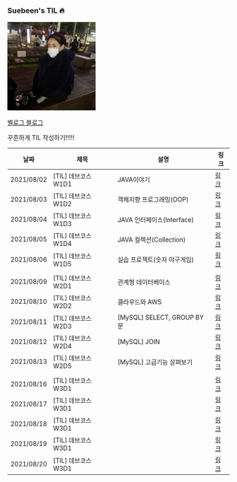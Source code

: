 ### Suebeen's TIL 🔥

<img width="200px;" src="./src/images/E190C5A0-4CA2-4EA3-973B-FC51287720D8.jpg"/>

[벨로그 블로그](https://velog.io/@clapkong)

꾸준하게 TIL 작성하기!!!!!

|날짜|제목|설명|링크|
|---|---|---|---|
|2021/08/02|[TIL] 데브코스 W1D1|JAVA이야기|[링크](https://velog.io/@clapkong/Java%EC%9D%B4%EC%95%BC%EA%B8%B0)|
|2021/08/03|[TIL] 데브코스 W1D2|객체지향 프로그래밍(OOP)|[링크](https://velog.io/@clapkong/%EA%B0%9D%EC%B2%B4%EC%A7%80%ED%96%A5-%ED%94%84%EB%A1%9C%EA%B7%B8%EB%9E%98%EB%B0%8DObject-Oriented-Programming)|
|2021/08/04|[TIL] 데브코스 W1D3|JAVA 인터페이스(Interface)|[링크](https://velog.io/@clapkong/JAVA-%EC%9D%B8%ED%84%B0%ED%8E%98%EC%9D%B4%EC%8A%A4Interface)|
|2021/08/05|[TIL] 데브코스 W1D4|JAVA 컬렉션(Collection)|[링크](https://velog.io/@clapkong/JAVA-%EC%BB%AC%EB%A0%89%EC%85%98Collection)|
|2021/08/06|[TIL] 데브코스 W1D5|실습 프로젝트(숫자 야구게임)|[링크](https://velog.io/@clapkong/%EC%8B%A4%EC%8A%B5-%ED%94%84%EB%A1%9C%EC%A0%9D%ED%8A%B8)|
||||
|2021/08/09|[TIL] 데브코스 W2D1|관계형 데이터베이스|[링크](https://velog.io/@clapkong/%EA%B4%80%EA%B3%84%ED%98%95-%EB%8D%B0%EC%9D%B4%ED%84%B0%EB%B2%A0%EC%9D%B4%EC%8A%A4)|
|2021/08/10|[TIL] 데브코스 W2D2|클라우드와 AWS|[링크](https://velog.io/@clapkong/%ED%81%B4%EB%9D%BC%EC%9A%B0%EB%93%9C%EC%99%80-AWS)|
|2021/08/11|[TIL] 데브코스 W2D3|[MySQL] SELECT, GROUP BY문|[링크](https://velog.io/@clapkong/MySQL-SELECT-GROUP-BY%EB%AC%B8)|
|2021/08/12|[TIL] 데브코스 W2D4|[MySQL] JOIN|[링크](https://velog.io/@clapkong/MySQL-JOIN)|
|2021/08/13|[TIL] 데브코스 W2D5|[MySQL] 고급기능 살펴보기|[링크](https://velog.io/@clapkong/MySQL-%EA%B3%A0%EA%B8%89%EA%B8%B0%EB%8A%A5-%EC%82%B4%ED%8E%B4%EB%B3%B4%EA%B8%B0)|
||||
|2021/08/16|[TIL] 데브코스 W3D1||[링크]()|
|2021/08/17|[TIL] 데브코스 W3D1||[링크]()|
|2021/08/18|[TIL] 데브코스 W3D1||[링크]()|
|2021/08/19|[TIL] 데브코스 W3D1||[링크]()|
|2021/08/20|[TIL] 데브코스 W3D1||[링크]()|

<!--
||||
|2021/08/|[TIL] 데브코스 W3D1||[링크]()|
|2021/08/|[TIL] 데브코스 W3D1||[링크]()|
|2021/08/|[TIL] 데브코스 W3D1||[링크]()|
|2021/08/|[TIL] 데브코스 W3D1||[링크]()|
|2021/08/|[TIL] 데브코스 W3D1||[링크]()|
-->
